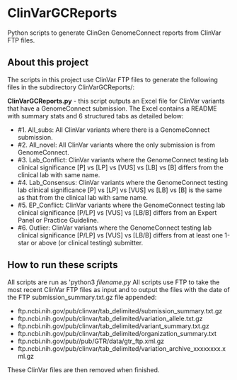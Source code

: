 # ClinVarGCReports
Python scripts to generate ClinGen GenomeConnect reports from ClinVar FTP files.

## About this project
The scripts in this project use ClinVar FTP files to generate the following files in the subdirectory ClinVarGCReports/:

**ClinVarGCReports.py** - this script outputs an Excel file for ClinVar variants that have a GenomeConnect submission. The Excel contains a README with summary stats and 6 structured tabs as detailed below:
  
  * \#1. All_subs: All ClinVar variants where there is a GenomeConnect submission.
  * \#2. All_novel: All ClinVar variants where the only submission is from GenomeConnect.
  * \#3. Lab_Conflict: ClinVar variants where the GenomeConnect testing lab clinical significance [P] vs [LP] vs [VUS] vs [LB] vs [B] differs from the clinical lab with same name.
  * \#4. Lab_Consensus: ClinVar variants where the GenomeConnect testing lab clinical significance [P] vs [LP] vs [VUS] vs [LB] vs [B] is the same as that from the clinical lab with same name.
  * \#5. EP_Conflict: ClinVar variants where the GenomeConnect testing lab clinical significance [P/LP] vs [VUS] vs [LB/B] differs from an Expert Panel or Practice Guideline.
  * \#6. Outlier: ClinVar variants where the GenomeConnect testing lab clinical significance [P/LP] vs [VUS] vs [LB/B] differs from at least one 1-star or above (or clinical testing) submitter.


## How to run these scripts
All scripts are run as 'python3 *filename.py*
All scripts use FTP to take the most recent ClinVar FTP files as input and to output the files with the date of the FTP submission_summary.txt.gz file appended:

  * ftp.ncbi.nih.gov/pub/clinvar/tab_delimited/submission_summary.txt.gz
  * ftp.ncbi.nih.gov/pub/clinvar/tab_delimited/variation_allele.txt.gz
  * ftp.ncbi.nih.gov/pub/clinvar/tab_delimited/variant_summary.txt.gz
  * ftp.ncbi.nih.gov/pub/clinvar/tab_delimited/organization_summary.txt
  * ftp.ncbi.nih.gov/pub//pub/GTR/data/gtr_ftp.xml.gz
  * ftp.ncbi.nih.gov/pub/clinvar/tab_delimited/variation_archive_xxxxxxxx.xml.gz

These ClinVar files are then removed when finished.
